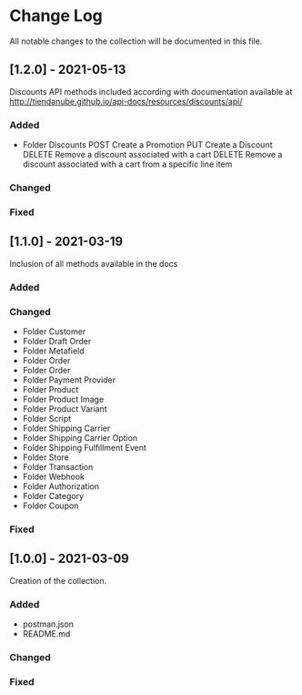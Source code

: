 
# Change Log
All notable changes to the collection will be documented in this file.
 
## [1.2.0] - 2021-05-13
  
Discounts API methods included according with documentation available at http://tiendanube.github.io/api-docs/resources/discounts/api/

### Added
- Folder Discounts
  POST Create a Promotion
  PUT Create a Discount
  DELETE Remove a discount associated with a cart
  DELETE Remove a discount associated with a cart from a specific line item

### Changed

### Fixed
 
## [1.1.0] - 2021-03-19
Inclusion of all methods available in the docs
 
### Added
   
### Changed
- Folder Customer
- Folder Draft Order
- Folder Metafield
- Folder Order
- Folder Order
- Folder Payment Provider
- Folder Product
- Folder Product Image
- Folder Product Variant
- Folder Script
- Folder Shipping Carrier
- Folder Shipping Carrier Option
- Folder Shipping Fulfillment Event
- Folder Store
- Folder Transaction
- Folder Webhook
- Folder Authorization
- Folder Category
- Folder Coupon

### Fixed

## [1.0.0] - 2021-03-09
Creation of the collection.
 
### Added
- postman.json
- README.md

### Changed
 
### Fixed